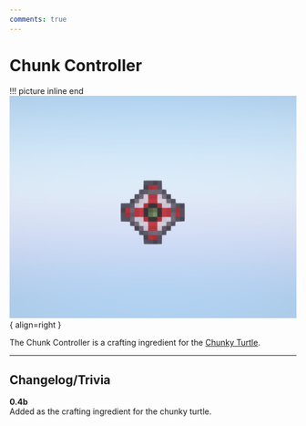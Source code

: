 ```yaml
---
comments: true
---
```


# Chunk Controller

!!! picture inline end
    ![!Image of the Chunk Controller item](../img/previews/chunk_controller.png){ align=right }

The Chunk Controller is a crafting ingredient for the [Chunky Turtle](../turtles/chunky_turtle.md).

<p class="picture-spacing" style="--ps:7.6rem;"></p>

---

## Changelog/Trivia

**0.4b**  
Added as the crafting ingredient for the chunky turtle.
